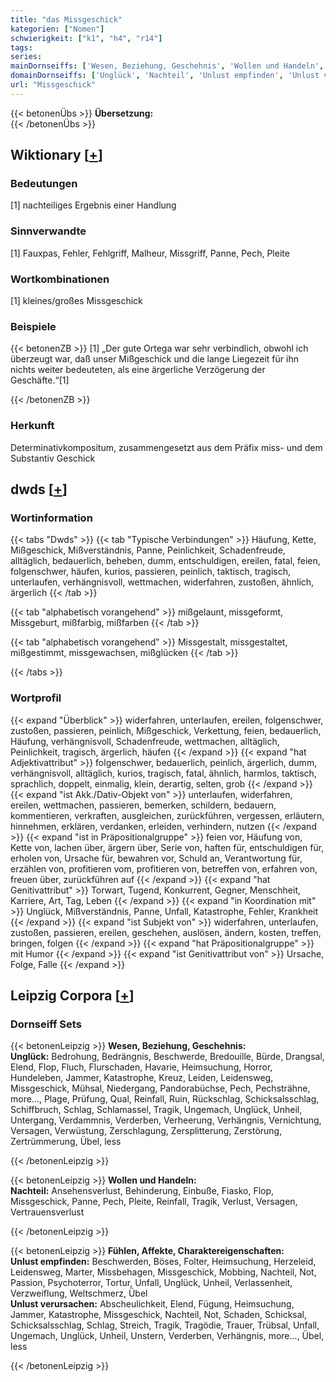 ```yaml
---
title: "das Missgeschick"
kategorien: ["Nomen"]
schwierigkeit: ["k1", "h4", "r14"]
tags:
series:
mainDornseiffs: ['Wesen, Beziehung, Geschehnis', 'Wollen und Handeln', 'Fühlen, Affekte, Charaktereigenschaften']
domainDornseiffs: ['Unglück', 'Nachteil', 'Unlust empfinden', 'Unlust verursachen']
url: "Missgeschick"
---
```


{{< betonenÜbs >}}
**Übersetzung:**  
{{< /betonenÜbs >}}

## Wiktionary [[+](https://de.wiktionary.org/wiki/Missgeschick)]

### Bedeutungen
[1] nachteiliges Ergebnis einer Handlung  

### Sinnverwandte
[1] Fauxpas, Fehler, Fehlgriff, Malheur, Missgriff, Panne, Pech, Pleite  

### Wortkombinationen
[1] kleines/großes Missgeschick  

### Beispiele
{{< betonenZB >}}
[1] „Der gute Ortega war sehr verbindlich, obwohl ich überzeugt war, daß unser Mißgeschick und die lange Liegezeit für ihn nichts weiter bedeuteten, als eine ärgerliche Verzögerung der Geschäfte.“[1]  

{{< /betonenZB >}}
### Herkunft
Determinativkompositum, zusammengesetzt aus dem Präfix miss- und dem Substantiv Geschick  



## dwds [[+](https://www.dwds.de/wb/Missgeschick)]

### Wortinformation
{{< tabs "Dwds" >}}
{{< tab "Typische Verbindungen" >}}
Häufung, Kette, Mißgeschick, Mißverständnis, Panne, Peinlichkeit, Schadenfreude, alltäglich, bedauerlich, beheben, dumm, entschuldigen, ereilen, fatal, feien, folgenschwer, häufen, kurios, passieren, peinlich, taktisch, tragisch, unterlaufen, verhängnisvoll, wettmachen, widerfahren, zustoßen, ähnlich, ärgerlich
{{< /tab >}}

{{< tab "alphabetisch vorangehend" >}}
mißgelaunt, missgeformt, Missgeburt, mißfarbig, mißfarben
{{< /tab >}}

{{< tab "alphabetisch vorangehend" >}}
Missgestalt, missgestaltet, mißgestimmt, missgewachsen, mißglücken
{{< /tab >}}

{{< /tabs >}}

### Wortprofil
{{< expand "Überblick" >}} widerfahren, unterlaufen, ereilen, folgenschwer, zustoßen, passieren, peinlich, Mißgeschick, Verkettung, feien, bedauerlich, Häufung, verhängnisvoll, Schadenfreude, wettmachen, alltäglich, Peinlichkeit, tragisch, ärgerlich, häufen {{< /expand >}}
{{< expand "hat Adjektivattribut" >}} folgenschwer, bedauerlich, peinlich, ärgerlich, dumm, verhängnisvoll, alltäglich, kurios, tragisch, fatal, ähnlich, harmlos, taktisch, sprachlich, doppelt, einmalig, klein, derartig, selten, grob {{< /expand >}}
{{< expand "ist Akk./Dativ-Objekt von" >}} unterlaufen, widerfahren, ereilen, wettmachen, passieren, bemerken, schildern, bedauern, kommentieren, verkraften, ausgleichen, zurückführen, vergessen, erläutern, hinnehmen, erklären, verdanken, erleiden, verhindern, nutzen {{< /expand >}}
{{< expand "ist in Präpositionalgruppe" >}} feien vor, Häufung von, Kette von, lachen über, ärgern über, Serie von, haften für, entschuldigen für, erholen von, Ursache für, bewahren vor, Schuld an, Verantwortung für, erzählen von, profitieren vom, profitieren von, betreffen von, erfahren von, freuen über, zurückführen auf {{< /expand >}}
{{< expand "hat Genitivattribut" >}} Torwart, Tugend, Konkurrent, Gegner, Menschheit, Karriere, Art, Tag, Leben {{< /expand >}}
{{< expand "in Koordination mit" >}} Unglück, Mißverständnis, Panne, Unfall, Katastrophe, Fehler, Krankheit {{< /expand >}}
{{< expand "ist Subjekt von" >}} widerfahren, unterlaufen, zustoßen, passieren, ereilen, geschehen, auslösen, ändern, kosten, treffen, bringen, folgen {{< /expand >}}
{{< expand "hat Präpositionalgruppe" >}} mit Humor {{< /expand >}}
{{< expand "ist Genitivattribut von" >}} Ursache, Folge, Falle {{< /expand >}}

## Leipzig Corpora [[+](https://corpora.uni-leipzig.de/en/res?word=Missgeschick&corpusId=deu_newscrawl-public_2018)]

### Dornseiff Sets
{{< betonenLeipzig >}}
**Wesen, Beziehung, Geschehnis:**  
**Unglück:** Bedrohung, Bedrängnis, Beschwerde, Bredouille, Bürde, Drangsal, Elend, Flop, Fluch, Flurschaden, Havarie, Heimsuchung, Horror, Hundeleben, Jammer, Katastrophe, Kreuz, Leiden, Leidensweg, Missgeschick, Mühsal, Niedergang, Pandorabüchse, Pech, Pechsträhne, more..., Plage, Prüfung, Qual, Reinfall, Ruin, Rückschlag, Schicksalsschlag, Schiffbruch, Schlag, Schlamassel, Tragik, Ungemach, Unglück, Unheil, Untergang, Verdammnis, Verderben, Verheerung, Verhängnis, Vernichtung, Versagen, Verwüstung, Zerschlagung, Zersplitterung, Zerstörung, Zertrümmerung, Übel, less  

{{< /betonenLeipzig >}}


{{< betonenLeipzig >}}
**Wollen und Handeln:**  
**Nachteil:** Ansehensverlust, Behinderung, Einbuße, Fiasko, Flop, Missgeschick, Panne, Pech, Pleite, Reinfall, Tragik, Verlust, Versagen, Vertrauensverlust  

{{< /betonenLeipzig >}}


{{< betonenLeipzig >}}
**Fühlen, Affekte, Charaktereigenschaften:**  
**Unlust empfinden:** Beschwerden, Böses, Folter, Heimsuchung, Herzeleid, Leidensweg, Marter, Missbehagen, Missgeschick, Mobbing, Nachteil, Not, Passion, Psychoterror, Tortur, Unfall, Unglück, Unheil, Verlassenheit, Verzweiflung, Weltschmerz, Übel  
**Unlust verursachen:** Abscheulichkeit, Elend, Fügung, Heimsuchung, Jammer, Katastrophe, Missgeschick, Nachteil, Not, Schaden, Schicksal, Schicksalsschlag, Schlag, Streich, Tragik, Tragödie, Trauer, Trübsal, Unfall, Ungemach, Unglück, Unheil, Unstern, Verderben, Verhängnis, more..., Übel, less  

{{< /betonenLeipzig >}}

